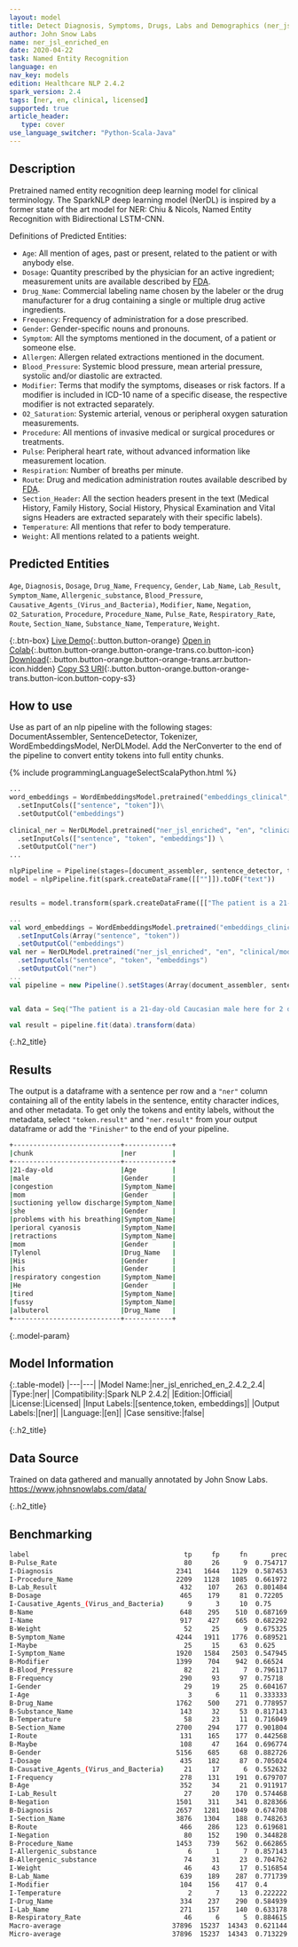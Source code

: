 ```yaml
---
layout: model
title: Detect Diagnosis, Symptoms, Drugs, Labs and Demographics (ner_jsl_enriched)
author: John Snow Labs
name: ner_jsl_enriched_en
date: 2020-04-22
task: Named Entity Recognition
language: en
nav_key: models
edition: Healthcare NLP 2.4.2
spark_version: 2.4
tags: [ner, en, clinical, licensed]
supported: true
article_header:
   type: cover
use_language_switcher: "Python-Scala-Java"
---
```



## Description


Pretrained named entity recognition deep learning model for clinical terminology. The SparkNLP deep learning model (NerDL) is inspired by a former state of the art model for NER: Chiu & Nicols, Named Entity Recognition with Bidirectional LSTM-CNN. 

Definitions of Predicted Entities:

- `Age`: All mention of ages, past or present, related to the patient or with anybody else. 
- `Dosage`: Quantity prescribed by the physician for an active ingredient; measurement units are available described by [FDA](https://wayback.archive-it.org/7993/20171115111313/https:/www.fda.gov/Drugs/DevelopmentApprovalProcess/FormsSubmissionRequirements/ElectronicSubmissions/DataStandardsManualmonographs/ucm071667.htm). 
- `Drug_Name`: Commercial labeling name chosen by the labeler or the drug manufacturer for a drug containing a single or multiple drug active ingredients. 
- `Frequency`: Frequency of administration for a dose prescribed. 
- `Gender`: Gender-specific nouns and pronouns. 
- `Symptom`: All the symptoms mentioned in the document, of a patient or someone else. 
- `Allergen`: Allergen related extractions mentioned in the document. 
- `Blood_Pressure`: Systemic blood pressure, mean arterial pressure, systolic and/or diastolic are extracted. 
- `Modifier`: Terms that modify the symptoms, diseases or risk factors. If a modifier is included in ICD-10 name of a specific disease, the respective modifier is not extracted separately. 
- `O2_Saturation`: Systemic arterial, venous or peripheral oxygen saturation measurements. 
- `Procedure`: All mentions of invasive medical or surgical procedures or treatments. 
- `Pulse`: Peripheral heart rate, without advanced information like measurement location. 
- `Respiration`: Number of breaths per minute. 
- `Route`: Drug and medication administration routes available described by [FDA](https://wayback.archive-it.org/7993/20171115111313/https:/www.fda.gov/Drugs/DevelopmentApprovalProcess/FormsSubmissionRequirements/ElectronicSubmissions/DataStandardsManualmonographs/ucm071667.htm). 
- `Section_Header`: All the section headers present in the text  (Medical History, Family History, Social History, Physical Examination and Vital signs Headers are extracted separately with their specific labels). 
- `Temperature`: All mentions that refer to body temperature. 
- `Weight`: All mentions related to a patients weight. 


## Predicted Entities 
`Age`, `Diagnosis`, `Dosage`, `Drug_Name`, `Frequency`, `Gender`, `Lab_Name`, `Lab_Result`, `Symptom_Name`, `Allergenic_substance`, `Blood_Pressure`, `Causative_Agents_(Virus_and_Bacteria)`, `Modifier`, `Name`, `Negation`, `O2_Saturation`, `Procedure`, `Procedure_Name`, `Pulse_Rate`, `Respiratory_Rate`, `Route`, `Section_Name`, `Substance_Name`, `Temperature`, `Weight`.


{:.btn-box}
[Live Demo](https://demo.johnsnowlabs.com/healthcare/NER_JSL/){:.button.button-orange}
[Open in Colab](https://colab.research.google.com/github/JohnSnowLabs/spark-nlp-workshop/blob/master/tutorials/streamlit_notebooks/healthcare/NER_JSL.ipynb){:.button.button-orange.button-orange-trans.co.button-icon}
[Download](https://s3.amazonaws.com/auxdata.johnsnowlabs.com/clinical/models/ner_jsl_enriched_en_2.4.2_2.4_1587513303751.zip){:.button.button-orange.button-orange-trans.arr.button-icon.hidden}
[Copy S3 URI](s3://auxdata.johnsnowlabs.com/clinical/models/ner_jsl_enriched_en_2.4.2_2.4_1587513303751.zip){:.button.button-orange.button-orange-trans.button-icon.button-copy-s3}




## How to use
Use as part of an nlp pipeline with the following stages: DocumentAssembler, SentenceDetector, Tokenizer, WordEmbeddingsModel, NerDLModel. Add the NerConverter to the end of the pipeline to convert entity tokens into full entity chunks.


<div class="tabs-box" markdown="1">


{% include programmingLanguageSelectScalaPython.html %}




```python
...
word_embeddings = WordEmbeddingsModel.pretrained("embeddings_clinical", "en", "clinical/models")\
  .setInputCols(["sentence", "token"])\
  .setOutputCol("embeddings")
  
clinical_ner = NerDLModel.pretrained("ner_jsl_enriched", "en", "clinical/models") \
  .setInputCols(["sentence", "token", "embeddings"]) \
  .setOutputCol("ner")
...

nlpPipeline = Pipeline(stages=[document_assembler, sentence_detector, tokenizer, word_embeddings, clinical_ner, ner_converter])
model = nlpPipeline.fit(spark.createDataFrame([[""]]).toDF("text"))


results = model.transform(spark.createDataFrame([["The patient is a 21-day-old Caucasian male here for 2 days of congestion - mom has been suctioning yellow discharge from the patient's nares, plus she has noticed some mild problems with his breathing while feeding (but negative for any perioral cyanosis or retractions). One day ago, mom also noticed a tactile temperature and gave the patient Tylenol. Baby also has had some decreased p.o. intake. His normal breast-feeding is down from 20 minutes q.2h. to 5 to 10 minutes secondary to his respiratory congestion. He sleeps well, but has been more tired and has been fussy over the past 2 days. The parents noticed no improvement with albuterol treatments given in the ER. His urine output has also decreased; normally he has 8 to 10 wet and 5 dirty diapers per 24 hours, now he has down to 4 wet diapers per 24 hours. Mom denies any diarrhea. His bowel movements are yellow colored and soft in nature."]], ["text"]))
```


```scala
...
val word_embeddings = WordEmbeddingsModel.pretrained("embeddings_clinical", "en", "clinical/models")
  .setInputCols(Array("sentence", "token"))
  .setOutputCol("embeddings")
val ner = NerDLModel.pretrained("ner_jsl_enriched", "en", "clinical/models")
  .setInputCols("sentence", "token", "embeddings")
  .setOutputCol("ner")
...
val pipeline = new Pipeline().setStages(Array(document_assembler, sentence_detector, tokenizer, word_embeddings, ner, ner_converter))


val data = Seq("The patient is a 21-day-old Caucasian male here for 2 days of congestion - mom has been suctioning yellow discharge from the patient's nares, plus she has noticed some mild problems with his breathing while feeding (but negative for any perioral cyanosis or retractions). One day ago, mom also noticed a tactile temperature and gave the patient Tylenol. Baby also has had some decreased p.o. intake. His normal breast-feeding is down from 20 minutes q.2h. to 5 to 10 minutes secondary to his respiratory congestion. He sleeps well, but has been more tired and has been fussy over the past 2 days. The parents noticed no improvement with albuterol treatments given in the ER. His urine output has also decreased; normally he has 8 to 10 wet and 5 dirty diapers per 24 hours, now he has down to 4 wet diapers per 24 hours. Mom denies any diarrhea. His bowel movements are yellow colored and soft in nature.").toDF("text")

val result = pipeline.fit(data).transform(data)
```


</div>


{:.h2_title}
## Results
The output is a dataframe with a sentence per row and a ``"ner"`` column containing all of the entity labels in the sentence, entity character indices, and other metadata. To get only the tokens and entity labels, without the metadata, select ``"token.result"`` and ``"ner.result"`` from your output dataframe or add the ``"Finisher"`` to the end of your pipeline.


```bash
+---------------------------+------------+
|chunk                      |ner         |
+---------------------------+------------+
|21-day-old                 |Age         |
|male                       |Gender      |
|congestion                 |Symptom_Name|
|mom                        |Gender      |
|suctioning yellow discharge|Symptom_Name|
|she                        |Gender      |
|problems with his breathing|Symptom_Name|
|perioral cyanosis          |Symptom_Name|
|retractions                |Symptom_Name|
|mom                        |Gender      |
|Tylenol                    |Drug_Name   |
|His                        |Gender      |
|his                        |Gender      |
|respiratory congestion     |Symptom_Name|
|He                         |Gender      |
|tired                      |Symptom_Name|
|fussy                      |Symptom_Name|
|albuterol                  |Drug_Name   |
+---------------------------+------------+
```


{:.model-param}
## Model Information


{:.table-model}
|---|---|
|Model Name:|ner_jsl_enriched_en_2.4.2_2.4|
|Type:|ner|
|Compatibility:|Spark NLP 2.4.2|
|Edition:|Official|
|License:|Licensed|
|Input Labels:|[sentence,token, embeddings]|
|Output Labels:|[ner]|
|Language:|[en]|
|Case sensitive:|false|


{:.h2_title}
## Data Source
Trained on data gathered and manually annotated by John Snow Labs.
https://www.johnsnowlabs.com/data/


{:.h2_title}
## Benchmarking
```bash
label                                       tp     fp     fn      prec       rec        f1
B-Pulse_Rate                                80     26      9  0.754717  0.898876  0.820513
I-Diagnosis                               2341   1644   1129  0.587453  0.67464   0.628035
I-Procedure_Name                          2209   1128   1085  0.661972  0.670613  0.666265
B-Lab_Result                               432    107    263  0.801484  0.621583  0.700162
B-Dosage                                   465    179     81  0.72205   0.851648  0.781513
I-Causative_Agents_(Virus_and_Bacteria)      9      3     10  0.75      0.473684  0.580645
B-Name                                     648    295    510  0.687169  0.559585  0.616849
I-Name                                     917    427    665  0.682292  0.579646  0.626794
B-Weight                                    52     25      9  0.675325  0.852459  0.753623
B-Symptom_Name                            4244   1911   1776  0.689521  0.704983  0.697166
I-Maybe                                     25     15     63  0.625     0.284091  0.390625
I-Symptom_Name                            1920   1584   2503  0.547945  0.434095  0.48442 
B-Modifier                                1399    704    942  0.66524   0.597608  0.629613
B-Blood_Pressure                            82     21      7  0.796117  0.921348  0.854167
B-Frequency                                290     93     97  0.75718   0.749354  0.753247
I-Gender                                    29     19     25  0.604167  0.537037  0.568627
I-Age                                        3      6     11  0.333333  0.214286  0.26087 
B-Drug_Name                               1762    500    271  0.778957  0.866699  0.820489
B-Substance_Name                           143     32     53  0.817143  0.729592  0.770889
B-Temperature                               58     23     11  0.716049  0.84058   0.773333
B-Section_Name                            2700    294    177  0.901804  0.938478  0.919775
I-Route                                    131    165    177  0.442568  0.425325  0.433775
B-Maybe                                    108     47    164  0.696774  0.397059  0.505855
B-Gender                                  5156    685     68  0.882726  0.986983  0.931948
I-Dosage                                   435    182     87  0.705024  0.833333  0.763828
B-Causative_Agents_(Virus_and_Bacteria)     21     17      6  0.552632  0.777778  0.646154
I-Frequency                                278    131    191  0.679707  0.592751  0.633257
B-Age                                      352     34     21  0.911917  0.9437    0.927536
I-Lab_Result                                27     20    170  0.574468  0.137056  0.221311
B-Negation                                1501    311    341  0.828366  0.814875  0.821565
B-Diagnosis                               2657   1281   1049  0.674708  0.716945  0.695186
I-Section_Name                            3876   1304    188  0.748263  0.95374   0.838598
B-Route                                    466    286    123  0.619681  0.791172  0.695004
I-Negation                                  80    152    190  0.344828  0.296296  0.318725
B-Procedure_Name                          1453    739    562  0.662865  0.721092  0.690754
I-Allergenic_substance                       6      1      7  0.857143  0.461538  0.6     
B-Allergenic_substance                      74     31     23  0.704762  0.762887  0.732673
I-Weight                                    46     43     17  0.516854  0.730159  0.605263
B-Lab_Name                                 639    189    287  0.771739  0.690065  0.72862 
I-Modifier                                 104    156    417  0.4       0.199616  0.266325
I-Temperature                                2      7     13  0.222222  0.133333  0.166667
I-Drug_Name                                334    237    290  0.584939  0.535256  0.558996
I-Lab_Name                                 271    157    140  0.633178  0.659367  0.646007
B-Respiratory_Rate                          46      6      5  0.884615  0.901961  0.893204
Macro-average                            37896  15237  14343  0.621144  0.562248  0.59023 
Micro-average                            37896  15237  14343  0.713229  0.725435  0.71928 
```
<!--stackedit_data:
eyJoaXN0b3J5IjpbNzEzNTgzNTk1LDEwMTg5NTAyMDUsMjA1MD
M0MTA4Nl19
-->